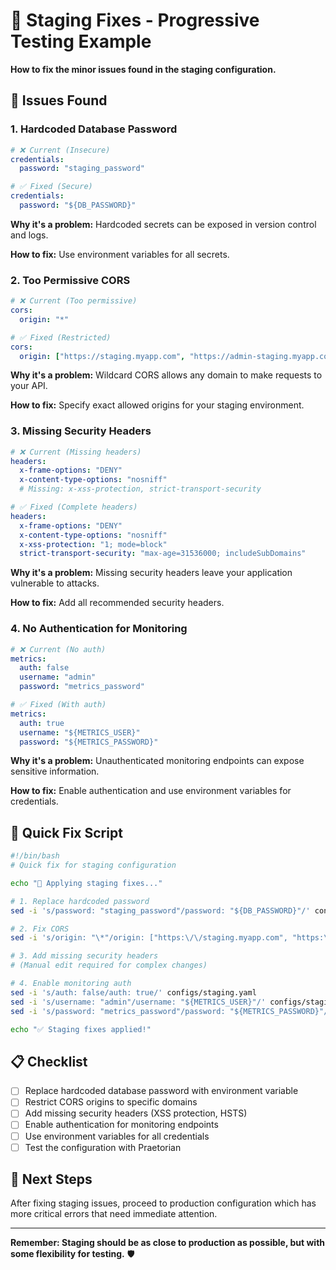 # 🔧 Staging Fixes - Progressive Testing Example

**How to fix the minor issues found in the staging configuration.**

## 🎯 Issues Found

### 1. **Hardcoded Database Password**
```yaml
# ❌ Current (Insecure)
credentials:
  password: "staging_password"

# ✅ Fixed (Secure)
credentials:
  password: "${DB_PASSWORD}"
```

**Why it's a problem:** Hardcoded secrets can be exposed in version control and logs.

**How to fix:** Use environment variables for all secrets.

### 2. **Too Permissive CORS**
```yaml
# ❌ Current (Too permissive)
cors:
  origin: "*"

# ✅ Fixed (Restricted)
cors:
  origin: ["https://staging.myapp.com", "https://admin-staging.myapp.com"]
```

**Why it's a problem:** Wildcard CORS allows any domain to make requests to your API.

**How to fix:** Specify exact allowed origins for your staging environment.

### 3. **Missing Security Headers**
```yaml
# ❌ Current (Missing headers)
headers:
  x-frame-options: "DENY"
  x-content-type-options: "nosniff"
  # Missing: x-xss-protection, strict-transport-security

# ✅ Fixed (Complete headers)
headers:
  x-frame-options: "DENY"
  x-content-type-options: "nosniff"
  x-xss-protection: "1; mode=block"
  strict-transport-security: "max-age=31536000; includeSubDomains"
```

**Why it's a problem:** Missing security headers leave your application vulnerable to attacks.

**How to fix:** Add all recommended security headers.

### 4. **No Authentication for Monitoring**
```yaml
# ❌ Current (No auth)
metrics:
  auth: false
  username: "admin"
  password: "metrics_password"

# ✅ Fixed (With auth)
metrics:
  auth: true
  username: "${METRICS_USER}"
  password: "${METRICS_PASSWORD}"
```

**Why it's a problem:** Unauthenticated monitoring endpoints can expose sensitive information.

**How to fix:** Enable authentication and use environment variables for credentials.

## 🚀 Quick Fix Script

```bash
#!/bin/bash
# Quick fix for staging configuration

echo "🔧 Applying staging fixes..."

# 1. Replace hardcoded password
sed -i 's/password: "staging_password"/password: "${DB_PASSWORD}"/' configs/staging.yaml

# 2. Fix CORS
sed -i 's/origin: "\*"/origin: ["https:\/\/staging.myapp.com", "https:\/\/admin-staging.myapp.com"]/' configs/staging.yaml

# 3. Add missing security headers
# (Manual edit required for complex changes)

# 4. Enable monitoring auth
sed -i 's/auth: false/auth: true/' configs/staging.yaml
sed -i 's/username: "admin"/username: "${METRICS_USER}"/' configs/staging.yaml
sed -i 's/password: "metrics_password"/password: "${METRICS_PASSWORD}"/' configs/staging.yaml

echo "✅ Staging fixes applied!"
```

## 📋 Checklist

- [ ] Replace hardcoded database password with environment variable
- [ ] Restrict CORS origins to specific domains
- [ ] Add missing security headers (XSS protection, HSTS)
- [ ] Enable authentication for monitoring endpoints
- [ ] Use environment variables for all credentials
- [ ] Test the configuration with Praetorian

## 🎯 Next Steps

After fixing staging issues, proceed to production configuration which has more critical errors that need immediate attention.

---

**Remember: Staging should be as close to production as possible, but with some flexibility for testing.** 🛡️ 
